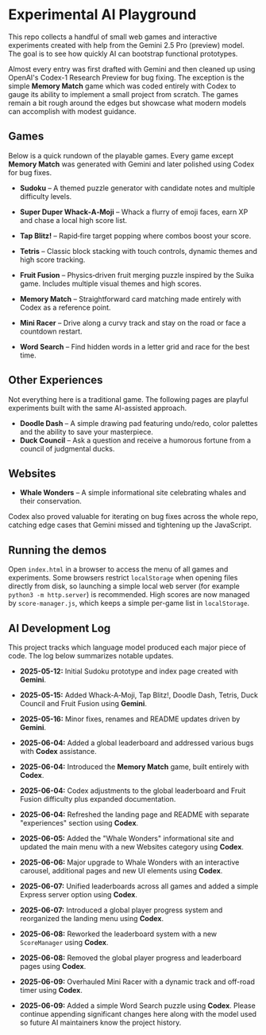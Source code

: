 # Experimental AI Playground

This repo collects a handful of small web games and interactive experiments
created with help from the Gemini 2.5 Pro (preview) model. The goal is to see
how quickly AI can bootstrap functional prototypes.

Almost every entry was first drafted with Gemini and then cleaned up using
OpenAI's Codex-1 Research Preview for bug fixing. The exception is the simple
**Memory Match** game which was coded entirely with Codex to gauge its ability
to implement a small project from scratch. The games remain a bit rough around
the edges but showcase what modern models can accomplish with modest guidance.

## Games

Below is a quick rundown of the playable games. Every game except **Memory
Match** was generated with Gemini and later polished using Codex for bug fixes.

- **Sudoku** – A themed puzzle generator with candidate notes and multiple
  difficulty levels.
- **Super Duper Whack‑A‑Moji** – Whack a flurry of emoji faces, earn XP and
  chase a local high score list.
- **Tap Blitz!** – Rapid‑fire target popping where combos boost your score.
- **Tetris** – Classic block stacking with touch controls, dynamic themes and
  high score tracking.
- **Fruit Fusion** – Physics‑driven fruit merging puzzle inspired by the Suika
  game. Includes multiple visual themes and high scores.
- **Memory Match** – Straightforward card matching made entirely with Codex as
  a reference point.

- **Mini Racer** – Drive along a curvy track and stay on the road or face a countdown restart.
- **Word Search** – Find hidden words in a letter grid and race for the best time.
## Other Experiences

Not everything here is a traditional game. The following pages are playful
experiments built with the same AI-assisted approach.

- **Doodle Dash** – A simple drawing pad featuring undo/redo, color palettes
  and the ability to save your masterpiece.
- **Duck Council** – Ask a question and receive a humorous fortune from a
  council of judgmental ducks.

## Websites

- **Whale Wonders** – A simple informational site celebrating whales and their conservation.

Codex also proved valuable for iterating on bug fixes across the whole repo,
catching edge cases that Gemini missed and tightening up the JavaScript.

## Running the demos

Open `index.html` in a browser to access the menu of all games and experiments.
Some browsers restrict `localStorage` when opening files directly from disk, so
launching a simple local web server (for example `python3 -m http.server`) is
recommended.
High scores are now managed by `score-manager.js`, which keeps a simple per-game list in `localStorage`.
## AI Development Log

This project tracks which language model produced each major piece of code. The log below summarizes notable updates.

- **2025-05-12:** Initial Sudoku prototype and index page created with **Gemini**.
- **2025-05-15:** Added Whack‑A‑Moji, Tap Blitz!, Doodle Dash, Tetris, Duck Council and Fruit Fusion using **Gemini**.
- **2025-05-16:** Minor fixes, renames and README updates driven by **Gemini**.
- **2025-06-04:** Added a global leaderboard and addressed various bugs with **Codex** assistance.
- **2025-06-04:** Introduced the **Memory Match** game, built entirely with **Codex**.
- **2025-06-04:** Codex adjustments to the global leaderboard and Fruit Fusion difficulty plus expanded documentation.

- **2025-06-04:** Refreshed the landing page and README with separate
  "experiences" section using **Codex**.

- **2025-06-05:** Added the "Whale Wonders" informational site and updated the
  main menu with a new Websites category using **Codex**.
- **2025-06-06:** Major upgrade to Whale Wonders with an interactive carousel, additional pages and new UI elements using **Codex**.
- **2025-06-07:** Unified leaderboards across all games and added a simple
  Express server option using **Codex**.
- **2025-06-07:** Introduced a global player progress system and reorganized the
  landing menu using **Codex**.

- **2025-06-08:** Reworked the leaderboard system with a new `ScoreManager` using **Codex**.
- **2025-06-08:** Removed the global player progress and leaderboard pages using **Codex**.
- **2025-06-09:** Overhauled Mini Racer with a dynamic track and off-road timer using **Codex**.
- **2025-06-09:** Added a simple Word Search puzzle using **Codex**.
Please continue appending significant changes here along with the model used so future AI maintainers know the project history.

